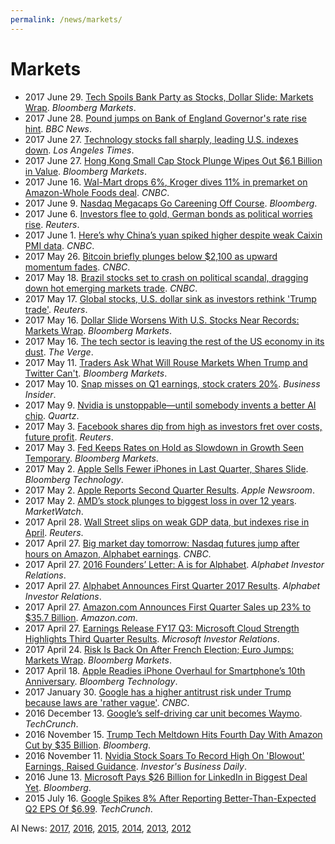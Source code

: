 ```yaml
---
permalink: /news/markets/
---
```

# Markets

* 2017 June 29. [Tech Spoils Bank Party as Stocks, Dollar Slide: Markets Wrap](https://www.bloomberg.com/news/articles/2017-06-28/equity-rally-extends-to-asia-as-higher-rates-seen-markets-wrap). *Bloomberg Markets*.
* 2017 June 28. [Pound jumps on Bank of England Governor's rate rise hint](http://www.bbc.com/news/business-40427865). *BBC News*.
* 2017 June 27. [Technology stocks fall sharply, leading U.S. indexes down](http://www.latimes.com/business/la-fi-markets-20170627-story.html). *Los Angeles Times*.
* 2017 June 27. [Hong Kong Small Cap Stock Plunge Wipes Out $6.1 Billion in Value](https://www.bloomberg.com/news/articles/2017-06-27/hong-kong-small-cap-collapse-wipes-out-5-1-billion-this-morning). *Bloomberg Markets*.
* 2017 June 16. [Wal-Mart drops 6%, Kroger dives 11% in premarket on Amazon-Whole Foods deal](http://www.cnbc.com/2017/06/16/wal-mart-drops-4-percent-kroger-dives-12-percent-in-premarket-on-amazon-whole-foods-deal.html). *CNBC*.
* 2017 June 9. [Nasdaq Megacaps Go Careening Off Course](https://www.bloomberg.com/news/articles/2017-06-09/megacap-tech-stumbling-to-worst-day-verus-dow-in-seven-months). *Bloomberg*.
* 2017 June 6. [Investors flee to gold, German bonds as political worries rise](https://www.reuters.com/article/us-global-markets-idUSKBN18X02T). *Reuters*.
* 2017 June 1. [Here’s why China’s yuan spiked higher despite weak Caixin PMI data](http://www.cnbc.com/2017/06/01/heres-why-chinas-yuan-spiked-higher-despite-weak-caixin-pmi-data.html). *CNBC*.
* 2017 May 26. [Bitcoin briefly plunges below $2,100 as upward momentum fades](http://www.cnbc.com/2017/05/26/bitcoin-briefly-plunges-below-2100-as-upward-momentum-fades.html). *CNBC*.
* 2017 May 18. [Brazil stocks set to crash on political scandal, dragging down hot emerging markets trade](http://www.cnbc.com/2017/05/18/this-brazil-stocks-etf-is-crashing-more-than-13-percent-on-an-emerging-political-scandal.html). *CNBC*.
* 2017 May 17. [Global stocks, U.S. dollar sink as investors rethink 'Trump trade'](http://www.reuters.com/article/us-global-markets-idUSKCN18D01B). *Reuters*.
* 2017 May 16. [Dollar Slide Worsens With U.S. Stocks Near Records: Markets Wrap](https://www.bloomberg.com/news/articles/2017-05-15/asia-stocks-set-to-rise-amid-u-s-record-oil-gain-markets-wrap). *Bloomberg Markets*.
* 2017 May 16. [The tech sector is leaving the rest of the US economy in its dust](https://www.theverge.com/2017/5/16/15627198/tech-sector-stock-market-record-high). *The Verge*.
* 2017 May 11. [Traders Ask What Will Rouse Markets When Trump and Twitter Can't](https://www.bloomberg.com/news/articles/2017-05-11/traders-ask-what-will-rouse-markets-when-trump-and-twitter-can-t). *Bloomberg Markets*.
* 2017 May 10. [Snap misses on Q1 earnings, stock craters 20%](http://www.businessinsider.com/snap-q1-earnings-results-2017-5). *Business Insider*.
* 2017 May 9. [Nvidia is unstoppable—until somebody invents a better AI chip](https://qz.com/979846/nvidia-nvda-is-unstoppable-until-somebody-invents-a-better-ai-chip/). *Quartz*.
* 2017 May 3. [Facebook shares dip from high as investors fret over costs, future profit](http://www.reuters.com/article/us-facebook-results-idUSKBN17Z2GY). *Reuters*.
* 2017 May 3. [Fed Keeps Rates on Hold as Slowdown in Growth Seen Temporary](https://www.bloomberg.com/news/articles/2017-05-03/fed-refrains-from-rate-hike-while-maintaining-sunny-outlook). *Bloomberg Markets*.
* 2017 May 2. [Apple Sells Fewer iPhones in Last Quarter, Shares Slide](https://www.bloomberg.com/news/articles/2017-05-02/apple-sells-fewer-iphones-in-latest-quarter-as-consumers-wait). *Bloomberg Technology*.
* 2017 May 2. [Apple Reports Second Quarter Results](https://www.apple.com/newsroom/2017/05/apple-reports-second-quarter-results/). *Apple Newsroom*.
* 2017 May 2. [AMD’s stock plunges to biggest loss in over 12 years](http://www.marketwatch.com/story/amds-stock-plunges-toward-biggest-loss-in-over-12-years-2017-05-02). *MarketWatch*.
* 2017 April 28. [Wall Street slips on weak GDP data, but indexes rise in April](http://www.reuters.com/article/us-usa-stocks-idUSKBN17U1NH). *Reuters*.
* 2017 April 27. [Big market day tomorrow: Nasdaq futures jump after hours on Amazon, Alphabet earnings](http://www.cnbc.com/2017/04/27/nasdaq-100-futures-surge-after-hours-on-amazon-alphabet-earnings.html). *CNBC*.
* 2017 April 27. [2016 Founders’ Letter: A is for Alphabet](https://abc.xyz/investor/founders-letters/2016/index.html). *Alphabet Investor Relations*.
* 2017 April 27. [Alphabet Announces First Quarter 2017 Results](https://abc.xyz/investor/news/earnings/2017/Q1_alphabet_earnings/). *Alphabet Investor Relations*.
* 2017 April 27. [Amazon.com Announces First Quarter Sales up 23% to $35.7 Billion](http://phx.corporate-ir.net/phoenix.zhtml?c=97664&p=irol-newsArticle&ID=2266657). *Amazon.com*.
* 2017 April 27. [Earnings Release FY17 Q3: Microsoft Cloud Strength Highlights Third Quarter Results](https://www.microsoft.com/en-us/Investor/earnings/FY-2017-Q3/press-release-webcast). *Microsoft Investor Relations*.
* 2017 April 24. [Risk Is Back On After French Election; Euro Jumps: Markets Wrap](https://www.bloomberg.com/news/articles/2017-04-23/risk-is-back-on-after-french-election-euro-jumps-markets-wrap). *Bloomberg Markets*.
* 2017 April 18. [Apple Readies iPhone Overhaul for Smartphone’s 10th Anniversary](https://www.bloomberg.com/news/articles/2017-04-18/apple-readies-iphone-overhaul-for-smartphone-s-10th-anniversary). *Bloomberg Technology*.
* 2017 January 30. [Google has a higher antitrust risk under Trump because laws are 'rather vague'](http://www.cnbc.com/2017/01/30/google-antitrust-concerns-under-trump.html). *CNBC*.
* 2016 December 13. [Google’s self-driving car unit becomes Waymo](https://techcrunch.com/2016/12/13/googles-self-driving-car-unit-spins-out-as-waymo/). *TechCrunch*.
* 2016 November 15. [Trump Tech Meltdown Hits Fourth Day With Amazon Cut by $35 Billion](https://www.bloomberg.com/news/articles/2016-11-14/trump-tech-meltdown-hits-fourth-day-as-amazon-cut-by-35-billion). *Bloomberg*.
* 2016 November 11. [Nvidia Stock Soars To Record High On 'Blowout' Earnings, Raised Guidance](http://www.investors.com/stock-lists/sector-leaders/nvidia-stock-soars-on-q3-beat-and-raise/). *Investor's Business Daily*.
* 2016 June 13. [Microsoft Pays $26 Billion for LinkedIn in Biggest Deal Yet](https://www.bloomberg.com/news/articles/2016-06-13/microsoft-to-buy-linkedin-in-deal-valued-at-26-2-billion-ipe079k9). *Bloomberg*.
* 2015 July 16. [Google Spikes 8% After Reporting Better-Than-Expected Q2 EPS Of $6.99](https://techcrunch.com/2015/07/16/google-q2-2015-earnings/). *TechCrunch*.

AI News: [2017](http://realai.org/news/), [2016](http://realai.org/news/2016/), [2015](http://realai.org/news/2015/), [2014](http://realai.org/news/2014/), [2013](http://realai.org/news/2013/), [2012](http://realai.org/news/2012/)
